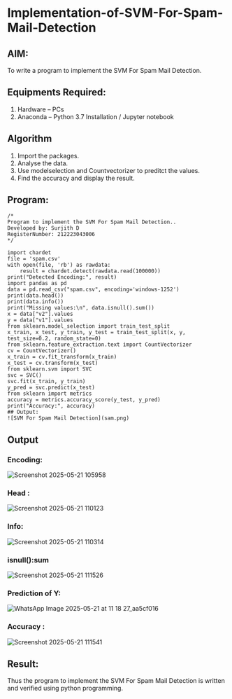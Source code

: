 # Implementation-of-SVM-For-Spam-Mail-Detection
## AIM:
To write a program to implement the SVM For Spam Mail Detection.
## Equipments Required:
1. Hardware – PCs
2. Anaconda – Python 3.7 Installation / Jupyter notebook
## Algorithm
1. Import the packages.
2. Analyse the data.
3. Use modelselection and Countvectorizer to preditct the values.
4. Find the accuracy and display the result.
## Program:
```
/*
Program to implement the SVM For Spam Mail Detection..
Developed by: Surjith D
RegisterNumber: 212223043006
*/
```
```
import chardet
file = 'spam.csv'
with open(file, 'rb') as rawdata:
    result = chardet.detect(rawdata.read(100000))
print("Detected Encoding:", result)
import pandas as pd
data = pd.read_csv("spam.csv", encoding='windows-1252')
print(data.head())
print(data.info())
print("Missing values:\n", data.isnull().sum())
x = data["v2"].values
y = data["v1"].values
from sklearn.model_selection import train_test_split
x_train, x_test, y_train, y_test = train_test_split(x, y, test_size=0.2, random_state=0)
from sklearn.feature_extraction.text import CountVectorizer
cv = CountVectorizer()
x_train = cv.fit_transform(x_train)
x_test = cv.transform(x_test)
from sklearn.svm import SVC
svc = SVC()
svc.fit(x_train, y_train)
y_pred = svc.predict(x_test)
from sklearn import metrics
accuracy = metrics.accuracy_score(y_test, y_pred)
print("Accuracy:", accuracy)
## Output:
![SVM For Spam Mail Detection](sam.png)
```
## Output
### Encoding:
![Screenshot 2025-05-21 105958](https://github.com/user-attachments/assets/c6b51da6-db4b-4ef8-896f-2bc1ff5144f0)
### Head :
![Screenshot 2025-05-21 110123](https://github.com/user-attachments/assets/c2091a2a-de84-4009-b2c9-5bb70ec5c438)
### Info:
![Screenshot 2025-05-21 110314](https://github.com/user-attachments/assets/d2467366-a933-4f02-8432-bc5c7d63829a)
### isnull():sum
![Screenshot 2025-05-21 111526](https://github.com/user-attachments/assets/c5e3397b-a85d-4a69-a675-5f917d50ca7d)
### Prediction of Y:
![WhatsApp Image 2025-05-21 at 11 18 27_aa5cf016](https://github.com/user-attachments/assets/d7c56c2b-7ce1-4378-a44a-84c2221f4827)
### Accuracy :
![Screenshot 2025-05-21 111541](https://github.com/user-attachments/assets/5900d50e-f63a-40c5-a631-7e961e8cac00)
## Result:
Thus the program to implement the SVM For Spam Mail Detection is written and verified using python programming.
